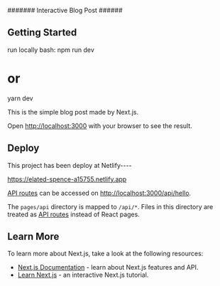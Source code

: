 
####### Interactive Blog Post ###### 

## Getting Started
run locally 
bash:
npm run dev
# or
yarn dev

This is the simple blog post made by Next.js.

Open [http://localhost:3000](http://localhost:3000) with your browser to see the result.

## Deploy

This project has been deploy at Netlify----

https://elated-spence-a15755.netlify.app

[API routes](https://nextjs.org/docs/api-routes/introduction) can be accessed on [http://localhost:3000/api/hello](http://localhost:3000/api/hello). 

The `pages/api` directory is mapped to `/api/*`. Files in this directory are treated as [API routes](https://nextjs.org/docs/api-routes/introduction) instead of React pages.

## Learn More

To learn more about Next.js, take a look at the following resources:

- [Next.js Documentation](https://nextjs.org/docs) - learn about Next.js features and API.
- [Learn Next.js](https://nextjs.org/learn) - an interactive Next.js tutorial.




